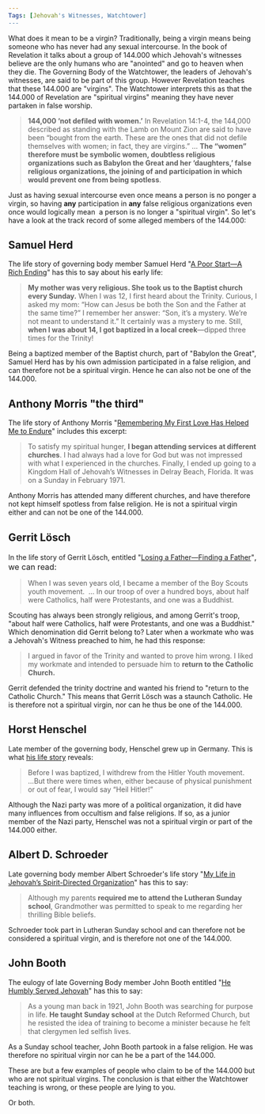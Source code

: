 ```yaml
---
Tags: [Jehovah's Witnesses, Watchtower]
---
```

What does it mean to be a virgin? Traditionally, being a virgin means being someone who has never had any sexual intercourse. In the book of Revelation it talks about a group of 144.000 which Jehovah's witnesses believe are the only humans who are "anointed" and go to heaven when they die. The Governing Body of the Watchtower, the leaders of Jehovah's witnesses, are said to be part of this group. However Revelation teaches that these 144.000 are "virgins". The Watchtower interprets this as that the 144.000 of Revelation are "spiritual virgins" meaning they have never partaken in false worship.

> **144,000 ‘not defiled with women.’** In Revelation 14:1-4, the 144,000 described as standing with the Lamb on Mount Zion are said to have been “bought from the earth. These are the ones that did not defile themselves with women; in fact, they are virgins.” ... **The “women” therefore must be symbolic women, doubtless religious organizations such as Babylon the Great and her ‘daughters,’ false religious organizations, the joining of and participation in which would prevent one from being spotless**.

Just as having sexual intercourse even once means a person is no ponger a virgin, so having **any** participation in **any** false religious organizations even once would logically mean  a person is no longer a "spiritual virgin". So let's have a look at the track record of some alleged members of the 144.000:

## Samuel Herd

The life story of governing body member Samuel Herd "[A Poor Start—A Rich Ending](https://wol.jw.org/en/wol/d/r1/lp-e/2018401#h=9)" has this to say about his early life:

> **My mother was very religious. She took us to the Baptist church every Sunday.** When I was 12, I first heard about the Trinity. Curious, I asked my mom: “How can Jesus be both the Son and the Father at the same time?” I remember her answer: “Son, it’s a mystery. We’re not meant to understand it.” It certainly was a mystery to me. Still, **when I was about 14, I got baptized in a local creek**—dipped three times for the Trinity!

Being a baptized member of the Baptist church, part of "Babylon the Great", Samuel Herd has by his own admission participated in a false religion, and can therefore not be a spiritual virgin. Hence he can also not be one of the 144.000.

## Anthony Morris "the third"

The life story of Anthony Morris "[Remembering My First Love Has Helped Me to Endure](https://wol.jw.org/en/wol/d/r1/lp-e/2015361#h=12)" includes this excerpt:

> To satisfy my spiritual hunger, **I began attending services at different churches**. I had always had a love for God but was not impressed with what I experienced in the churches. Finally, I ended up going to a Kingdom Hall of Jehovah’s Witnesses in Delray Beach, Florida. It was on a Sunday in February 1971.

Anthony Morris has attended many different churches, and have therefore not kept himself spotless from false religion. He is not a spiritual virgin either and can not be one of the 144.000.

## Gerrit Lösch

In the life story of Gerrit Lösch, entitled "[Losing a Father​—Finding a Father](https://wol.jw.org/en/wol/d/r1/lp-e/2014525#h=11)"<span style="font-size: 16px;">, we can read:</span>

> When I was seven years old, I became a member of the Boy Scouts youth movement.  ... In our troop of over a hundred boys, about half were Catholics, half were Protestants, and one was a Buddhist.

Scouting has always been strongly religious, and among Gerrit's troop, "about half were Catholics, half were Protestants, and one was a Buddhist." Which denomination did Gerrit belong to? Later when a workmate who was a Jehovah's Witness preached to him, he had this response:

> I argued in favor of the Trinity and wanted to prove him wrong. I liked my workmate and intended to persuade him to **return to the Catholic Church.**

Gerrit defended the trinity doctrine and wanted his friend to "return to the Catholic Church." This means that Gerrit Lösch was a staunch Catholic. He is therefore not a spiritual virgin, nor can he thus be one of the 144.000.

## Horst Henschel

Late member of the governing body, Henschel grew up in Germany. This is what [his life story](https://wol.jw.org/en/wol/d/r1/lp-e/101998125) reveals:

> Before I was baptized, I withdrew from the Hitler Youth movement. ...But there were times when, either because of physical punishment or out of fear, I would say “Heil Hitler!”

Although the Nazi party was more of a political organization, it did have many influences from occultism and false religions. If so, as a junior member of the Nazi party, Henschel was not a spiritual virgin or part of the 144.000 either.

## Albert D. Schroeder

Late governing body member Albert Schroeder's life story "[My Life in Jehovah’s Spirit-Directed Organization](https://www.jw.org/finder?wtlocale=E&docid=1988164&srctype=wol&srcid=share&par=8)" has this to say:

> Although my parents **required me to attend the Lutheran Sunday school**, Grandmother was permitted to speak to me regarding her thrilling Bible beliefs.

Schroeder took part in Lutheran Sunday school and can therefore not be considered a spiritual virgin, and is therefore not one of the 144.000.

## John Booth

The eulogy of late Governing Body member John Booth entitled "[He Humbly Served Jehovah](https://wol.jw.org/en/wol/d/r1/lp-e/1996448#h=3)" has this to say:

> As a young man back in 1921, John Booth was searching for purpose in life. **He taught Sunday school** at the Dutch Reformed Church, but he resisted the idea of training to become a minister because he felt that clergymen led selfish lives.

As a Sunday school teacher, John Booth partook in a false religion. He was therefore no spiritual virgin nor can he be a part of the 144.000. 

These are but a few examples of people who claim to be of the 144.000 but who are not spiritual virgins. The conclusion is that either the Watchtower teaching is wrong, or these people are lying to you. 

Or both.
